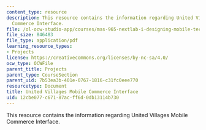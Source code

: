 ```yaml
---
content_type: resource
description: This resource contains the information regarding United Villages Mobile
  Commerce Interface.
file: /ol-ocw-studio-app/courses/mas-965-nextlab-i-designing-mobile-technologies-for-the-next-billion-users-fall-2008/12cbe077c67187acff6d0db13114b730_MITMAS_965F08_mcomm_m2.pdf
file_size: 846483
file_type: application/pdf
learning_resource_types:
- Projects
license: https://creativecommons.org/licenses/by-nc-sa/4.0/
ocw_type: OCWFile
parent_title: Projects
parent_type: CourseSection
parent_uid: 7b53ea3b-401e-0767-1816-c31fc0eee770
resourcetype: Document
title: United Villages Mobile Commerce Interface
uid: 12cbe077-c671-87ac-ff6d-0db13114b730
---
```

This resource contains the information regarding United Villages Mobile Commerce Interface.